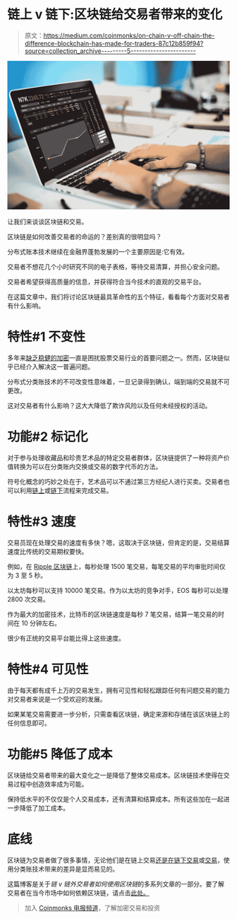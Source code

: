 # 链上 v 链下:区块链给交易者带来的变化

> 原文：<https://medium.com/coinmonks/on-chain-v-off-chain-the-difference-blockchain-has-made-for-traders-87c12b859f94?source=collection_archive---------5----------------------->

![](img/d5083a4ae4942dec9aefa1ee9b1de62a.png)

让我们来谈谈区块链和交易。

区块链是如何改善交易者的命运的？差别真的很明显吗？

分布式账本技术继续在金融界蓬勃发展的一个主要原因是:它有效。

交易者不想花几个小时研究不同的电子表格，等待交易清算，并担心安全问题。

交易者希望获得高质量的信息，并获得符合当今技术的直观的交易平台。

在这篇文章中，我们将讨论区块链最具革命性的五个特征，看看每个方面对交易者有什么影响。

# 特性#1 不变性

多年来[缺乏稳健的加密](https://www.wired.com/story/online-stock-trading-serious-security-holes/)一直是困扰股票交易行业的首要问题之一。然而，区块链似乎已经介入解决这一普遍问题。

分布式分类账技术的不可改变性意味着，一旦记录得到确认，端到端的交易就不可更改。

这对交易者有什么影响？这大大降低了欺诈风险以及任何未经授权的活动。

# 功能#2 标记化

对于参与处理收藏品和珍贵艺术品的特定交易者群体，区块链提供了一种将资产价值转换为可以在分类账内交换或交易的数字代币的方法。

符号化概念的巧妙之处在于，艺术品可以不通过第三方经纪人进行买卖。交易者也可以利用[链上](https://davidstreltsoff.medium.com/understanding-blockchain-how-do-on-chain-transactions-work-f67f216eb88b)或[链下](https://davidstreltsoff.medium.com/understanding-blockchain-how-do-off-chain-transactions-work-b830ae72d3d9)流程来完成交易。

# 特性#3 速度

交易员现在处理交易的速度有多快？嗯，这取决于区块链，但肯定的是，交易结算速度比传统的交易期权要快。

例如，在 [Ripple 区块链](https://letsexchange.io/blog/which-cryptocurrency-has-the-fastest-transaction-time/)上，每秒处理 1500 笔交易，每笔交易的平均审批时间仅为 3 至 5 秒。

以太坊每秒可以支持 10000 笔交易。作为以太坊的竞争对手，EOS 每秒可以处理 2800 次交易。

作为最大的加密技术，比特币的区块链速度是每秒 7 笔交易，结算一笔交易的时间在 10 分钟左右。

很少有正统的交易平台能比得上这些速度。

# 特性#4 可见性

由于每天都有成千上万的交易发生，拥有可见性和轻松跟踪任何有问题交易的能力对交易者来说是一个受欢迎的发展。

如果某笔交易需要进一步分析，只需查看区块链，确定来源和存储在该区块链上的任何信息即可。

# 功能#5 降低了成本

区块链给交易者带来的最大变化之一是降低了整体交易成本。区块链技术使得在交易过程中创造效率成为可能。

保持低水平的不仅仅是个人交易成本，还有清算和结算成本。所有这些加在一起进一步降低了加工成本。

# 底线

区块链为交易者做了很多事情，无论他们是在链上交易[还是在链下交易](https://davidstreltsoff.medium.com/understanding-blockchain-how-do-on-chain-transactions-work-f67f216eb88b)或[交易](https://davidstreltsoff.medium.com/understanding-blockchain-how-do-off-chain-transactions-work-b830ae72d3d9)，使用分类账技术带来的差异是显而易见的。

这篇博客是关于*链 v 链外交易者如何使用区块链*的多系列文章的一部分。要了解交易者在当今市场中如何依赖区块链，请点击[此处。](https://davidstreltsoff.medium.com/chain-v-off-chain-how-traders-are-relying-on-blockchain-in-todays-market-447d28990a63)

> 加入 [Coinmonks 电报频道](https://t.me/coincodecap)，了解加密交易和投资